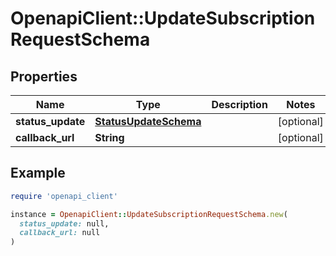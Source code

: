 # OpenapiClient::UpdateSubscriptionRequestSchema

## Properties

| Name | Type | Description | Notes |
| ---- | ---- | ----------- | ----- |
| **status_update** | [**StatusUpdateSchema**](StatusUpdateSchema.md) |  | [optional] |
| **callback_url** | **String** |  | [optional] |

## Example

```ruby
require 'openapi_client'

instance = OpenapiClient::UpdateSubscriptionRequestSchema.new(
  status_update: null,
  callback_url: null
)
```

